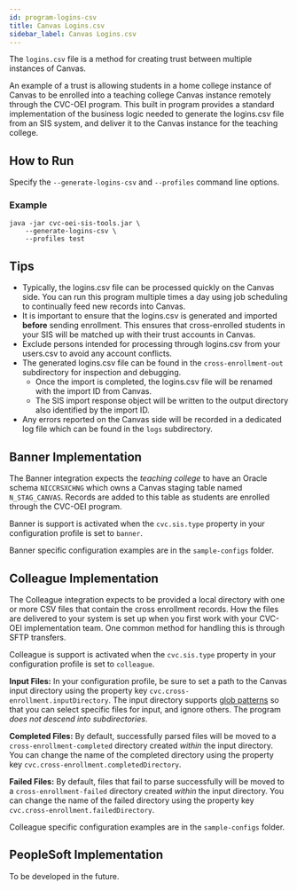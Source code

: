 ```yaml
---
id: program-logins-csv
title: Canvas Logins.csv
sidebar_label: Canvas Logins.csv
---
```


The `logins.csv` file is a method for creating trust between multiple instances of Canvas.

An example of a trust is allowing students in a home college instance of Canvas to be enrolled into a teaching college Canvas instance remotely through the CVC-OEI program. This built in program provides a standard implementation of the business logic needed to generate the logins.csv file from an SIS system, and deliver it to the Canvas instance for the teaching college.

## How to Run

Specify the `--generate-logins-csv` and `--profiles` command line options. 

### Example

```shell
java -jar cvc-oei-sis-tools.jar \
    --generate-logins-csv \
    --profiles test
```

## Tips

* Typically, the logins.csv file can be processed quickly on the Canvas side. You can run this program multiple times a day using job scheduling to continually feed new records into Canvas.
* It is important to ensure that the logins.csv is generated and imported **before** sending enrollment. This ensures that cross-enrolled students in your SIS will be matched up with their trust accounts in Canvas.
* Exclude persons intended for processing through logins.csv from your users.csv to avoid any account conflicts. 
* The generated logins.csv file can be found in the `cross-enrollment-out` subdirectory for inspection and debugging.
    * Once the import is completed, the logins.csv file will be renamed with the import ID from Canvas.
    * The SIS import response object will be written to the output directory also identified by the import ID.
* Any errors reported on the Canvas side will be recorded in a dedicated log file which can be found in the `logs` subdirectory.

## Banner Implementation

The Banner integration expects the _teaching college_ to have an Oracle schema `NICCRSXCHNG` which owns a Canvas staging table named `N_STAG_CANVAS`. Records are added to this table as students are enrolled through the CVC-OEI program.

Banner is support is activated when the `cvc.sis.type` property in your configuration profile is set to `banner`.

Banner specific configuration examples are in the `sample-configs` folder.

## Colleague Implementation

The Colleague integration expects to be provided a local directory with one or more CSV files that contain the cross enrollment records. How the files are delivered to your system is set up when you first work with your CVC-OEI implementation team. One common method for handling this is through SFTP transfers.

Colleague is support is activated when the `cvc.sis.type` property in your configuration profile is set to `colleague`.

**Input Files:** In your configuration profile, be sure to set a path to the Canvas input directory using the property key `cvc.cross-enrollment.inputDirectory`. The input directory supports [glob patterns](https://docs.oracle.com/javase/8/docs/api/java/nio/file/FileSystem.html#getPathMatcher-java.lang.String-) so that you can select specific files for input, and ignore others. The program _does not descend into subdirectories_.

**Completed Files:** By default, successfully parsed files will be moved to a `cross-enrollment-completed` directory created _within_ the input directory. You can change the name of the completed directory using the property key `cvc.cross-enrollment.completedDirectory`.

**Failed Files:** By default, files that fail to parse successfully will be moved to a `cross-enrollment-failed` directory created _within_ the input directory. You can change the name of the failed directory using the property key `cvc.cross-enrollment.failedDirectory`.

Colleague specific configuration examples are in the `sample-configs` folder.

## PeopleSoft Implementation

To be developed in the future.